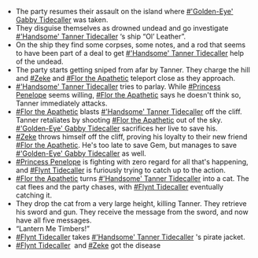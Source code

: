 *   The party resumes their assault on the island where [#'Golden-Eye' Gabby Tidecaller](https://dnd.bkconnor.com/tools/world/world.php?id=4307) was taken.
*   They disguise themselves as drowned undead and go investigate [#'Handsome' Tanner Tidecaller](https://dnd.bkconnor.com/tools/world/world.php?id=4308) ‘s ship “Ol’ Leather”.
*   On the ship they find some corpses, some notes, and a rod that seems to have been part of a deal to get [#'Handsome' Tanner Tidecaller](https://dnd.bkconnor.com/tools/world/world.php?id=4308) help of the undead.
*   The party starts getting sniped from afar by Tanner. They charge the hill and [#Zeke](https://dnd.bkconnor.com/tools/world/world.php?id=4158) and [#Flor the Apathetic](https://dnd.bkconnor.com/tools/world/world.php?id=4404) teleport close as they approach.
*   [#'Handsome' Tanner Tidecaller](https://dnd.bkconnor.com/tools/world/world.php?id=4308) tries to parlay. While [#Princess Penelope](https://dnd.bkconnor.com/tools/world/world.php?id=4157) seems willing, [#Flor the Apathetic](https://dnd.bkconnor.com/tools/world/world.php?id=4404) says he doesn't think so, Tanner immediately attacks.
*   [#Flor the Apathetic](https://dnd.bkconnor.com/tools/world/world.php?id=4404) blasts [#'Handsome' Tanner Tidecaller](https://dnd.bkconnor.com/tools/world/world.php?id=4308) off the cliff. Tanner retaliates by shooting [#Flor the Apathetic](https://dnd.bkconnor.com/tools/world/world.php?id=4404) out of the sky. [#'Golden-Eye' Gabby Tidecaller](https://dnd.bkconnor.com/tools/world/world.php?id=4307) sacrifices her live to save his.
*   [#Zeke](https://dnd.bkconnor.com/tools/world/world.php?id=4158) throws himself off the cliff, proving his loyalty to their new friend [#Flor the Apathetic](https://dnd.bkconnor.com/tools/world/world.php?id=4404). He's too late to save Gem, but manages to save [#'Golden-Eye' Gabby Tidecaller](https://dnd.bkconnor.com/tools/world/world.php?id=4307) as well.
*   [#Princess Penelope](https://dnd.bkconnor.com/tools/world/world.php?id=4157) is fighting with zero regard for all that's happening, and [#Flynt Tidecaller](https://dnd.bkconnor.com/tools/world/world.php?id=4156) is furiously trying to catch up to the action.
*   [#Flor the Apathetic](https://dnd.bkconnor.com/tools/world/world.php?id=4404) turns [#'Handsome' Tanner Tidecaller](https://dnd.bkconnor.com/tools/world/world.php?id=4308) into a cat. The cat flees and the party chases, with [#Flynt Tidecaller](https://dnd.bkconnor.com/tools/world/world.php?id=4156) eventually catching it.
*   They drop the cat from a very large height, killing Tanner. They retrieve his sword and gun. They receive the message from the sword, and now have all five messages.
*   “Lantern Me Timbers!”
*   [#Flynt Tidecaller](https://dnd.bkconnor.com/tools/world/world.php?id=4156) takes [#'Handsome' Tanner Tidecaller](https://dnd.bkconnor.com/tools/world/world.php?id=4308) 's pirate jacket.
*   [#Flynt Tidecaller](https://dnd.bkconnor.com/tools/world/world.php?id=4156)  and [#Zeke](https://dnd.bkconnor.com/tools/world/world.php?id=4158) got the disease